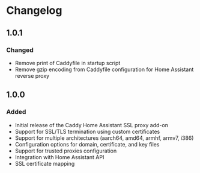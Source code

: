 # Changelog

## 1.0.1

### Changed
- Remove print of Caddyfile in startup script
- Remove gzip encoding from Caddyfile configuration for Home Assistant reverse proxy

## 1.0.0

### Added
- Initial release of the Caddy Home Assistant SSL proxy add-on
- Support for SSL/TLS termination using custom certificates
- Support for multiple architectures (aarch64, amd64, armhf, armv7, i386)
- Configuration options for domain, certificate, and key files
- Support for trusted proxies configuration
- Integration with Home Assistant API
- SSL certificate mapping